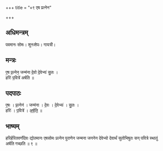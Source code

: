 +++
title = "०९ एष प्रत्नेन"

+++
## अधिमन्त्रम्
पवमानः सोमः। शुनःशेपः। गायत्री।

## मन्त्रः
ए॒ष प्र॒त्नेन॒ जन्म॑ना दे॒वो दे॒वेभ्यः॑ सु॒तः ।  
हरिः॑ प॒वित्रे॑ अर्षति ॥

## पदपाठः
ए॒षः । प्र॒त्नेन॑ । जन्म॑ना । दे॒वः । दे॒वेभ्यः॑ । सु॒तः ।  
हरिः॑ । प॒वित्रे॑ । अ॒र्ष॒ति॒ ॥

## भाष्यम्
हरिर्हरितवर्णोदेवः द्योतमानः एषसोमः प्रत्नेन पुराणेन जन्मना जननेन देवेभ्यो देवार्थं सुतोभिषुतः सन् पवित्रे स्थातुं अर्षति गच्छति ॥ ९ ॥